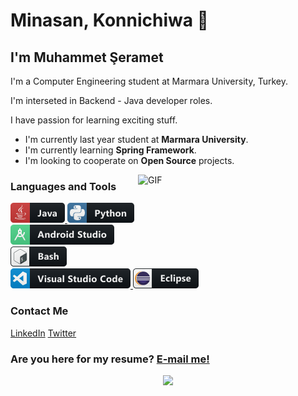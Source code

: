# Minasan, Konnichiwa 👋
## I'm Muhammet Şeramet

I'm a Computer Engineering student at Marmara University, Turkey. 

I'm interseted in Backend - Java developer roles. 

I have passion for learning exciting stuff.

* I'm currently last year student at **Marmara University**.
* I'm currently learning **Spring Framework**.
* I'm looking to cooperate on **Open Source** projects.

<img align="right" alt="GIF" src="https://media2.giphy.com/media/d5fMI9ftgQiGzoZoB9/giphy.gif?raw=true" width="300" height="150" />


### Languages and Tools
<p align="left">
 <a href="#">
    <img src="images/java.png" alt="java-badge" style="vertical-align:top margin:6px 10px">
  </a>
  <a href="#">
    <img src="images/python.png" alt="java-badge" style="vertical-align:top margin:6px 2px">
  </a>  
  <a href="#">
    <img src="images/android_studio.png" alt="java-badge" style="vertical-align:top margin:6px 2px">
  </a>  
  <a href="#">
    <img src="images/bash.png" alt="java-badge" style="vertical-align:top margin:6px 2px">
  </a>  
  <a href="#">
    <img src="images/vs.png" alt="java-badge" style="vertical-align:top margin:6px 2px">
  </a>
  <a href="#">
    <img src="images/eclipse.png" alt="java-badge" style="vertical-align:top margin:6px 2px">
  </a>  
</p>


### Contact Me
[LinkedIn](https://www.linkedin.com/in/muhammet-şeramet/)
[Twitter](https://twitter.com/muhammetseramet)




### Are you here for my resume? [E-mail me!](mailto:seramet.muhammet@gmail.com)

<p align="center"> <img src="https://github-readme-stats.vercel.app/api?username=muhammetseramet&show_icons=true&hide_border=true&theme=gotham" />
